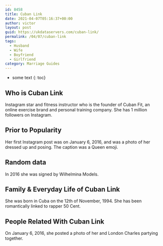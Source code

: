```yaml
---
id: 8458
title: Cuban Link
date: 2021-04-07T05:16:37+00:00
author: victor
layout: post
guid: https://ukdataservers.com/cuban-link/
permalink: /04/07/cuban-link
tags:
  - Husband
  - Wife
  - Boyfriend
  - Girlfriend
category: Marriage Guides
---
```


* some text
{: toc}


## Who is Cuban Link



Instagram star and fitness instructor who is the founder of Cuban Fit, an online exercise brand and personal training company. She has 1 million followers on Instagram. 

                
                
                
## Prior to Popularity



Her first Instagram post was on January 6, 2016, and was a photo of her dressed up and posing. The caption was a Queen emoji. 

                
                
                
## Random data



In 2016 she was signed by Wilhelmina Models. 

                
                
                
## Family & Everyday Life of Cuban Link



She was born in Cuba on the 12th of November, 1994. She has been romantically linked to rapper 50 Cent.

                
                
                
## People Related With Cuban Link



On January 6, 2016, she posted a photo of her and London Charles partying together. 

                
              
            
          
          
          